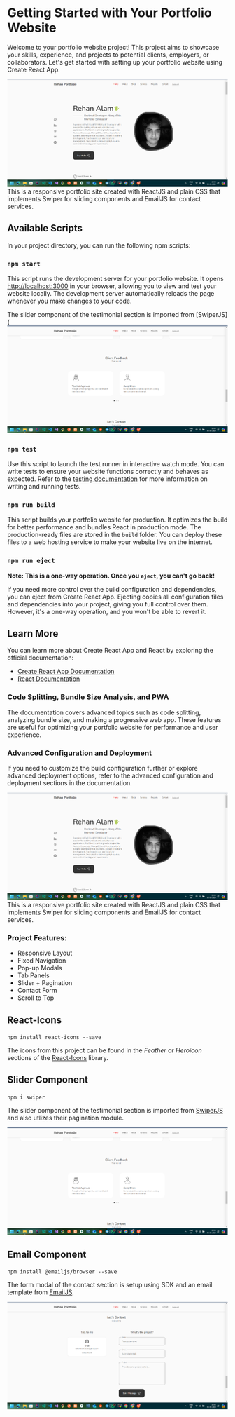 
# Getting Started with Your Portfolio Website

Welcome to your portfolio website project! This project aims to showcase your skills, experience, and projects to potential clients, employers, or collaborators. Let's get started with setting up your portfolio website using Create React App.


![Screenshot](./src/assets/home.png)
This is a responsive portfolio site created with ReactJS and plain CSS that implements Swiper for sliding components and EmailJS for contact services.


## Available Scripts

In your project directory, you can run the following npm scripts:

### `npm start`

This script runs the development server for your portfolio website. It opens [http://localhost:3000](http://localhost:3000) in your browser, allowing you to view and test your website locally. The development server automatically reloads the page whenever you make changes to your code.

The slider component of the testimonial section is imported from [SwiperJS](
![Screenshot](./src/assets/swiperjs.png)

### `npm test`

Use this script to launch the test runner in interactive watch mode. You can write tests to ensure your website functions correctly and behaves as expected. Refer to the [testing documentation](https://reactjs.org/docs/testing.html) for more information on writing and running tests.

### `npm run build`

This script builds your portfolio website for production. It optimizes the build for better performance and bundles React in production mode. The production-ready files are stored in the `build` folder. You can deploy these files to a web hosting service to make your website live on the internet.

### `npm run eject`

**Note: This is a one-way operation. Once you `eject`, you can't go back!**

If you need more control over the build configuration and dependencies, you can eject from Create React App. Ejecting copies all configuration files and dependencies into your project, giving you full control over them. However, it's a one-way operation, and you won't be able to revert it.

## Learn More

You can learn more about Create React App and React by exploring the official documentation:

- [Create React App Documentation](https://create-react-app.dev/docs/getting-started/)
- [React Documentation](https://reactjs.org/docs/getting-started.html)

### Code Splitting, Bundle Size Analysis, and PWA

The documentation covers advanced topics such as code splitting, analyzing bundle size, and making a progressive web app. These features are useful for optimizing your portfolio website for performance and user experience.

### Advanced Configuration and Deployment

If you need to customize the build configuration further or explore advanced deployment options, refer to the advanced configuration and deployment sections in the documentation.

![Screenshot](./src/assets/home.png)
This is a responsive portfolio site created with ReactJS and plain CSS that implements Swiper for sliding components and EmailJS for contact services.

### Project Features:
- Responsive Layout
- Fixed Navigation
- Pop-up Modals
- Tab Panels
- Slider + Pagination
- Contact Form
- Scroll to Top


## React-Icons
`npm install react-icons --save`

The icons from this project can be found in the *Feather* or *Heroicon* sections of the [React-Icons](https://react-icons.github.io/react-icons/) library. 


## Slider Component
`npm i swiper`

The slider component of the testimonial section is imported from [SwiperJS](https://swiperjs.com/react) and also utlizes their pagination module.

![Screenshot](./src/assets/swiperjs.png)


## Email Component
`npm install @emailjs/browser --save`

The form modal of the contact section is setup using SDK and an email template from [EmailJS](https://www.emailjs.com/docs/examples/reactjs/).

![Screenshot](./src/assets/emailjs.png)
